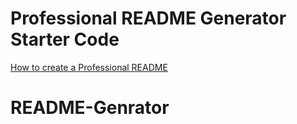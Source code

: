 # Professional README Generator Starter Code

[How to create a Professional README](./readme-guide.md)
# README-Genrator
